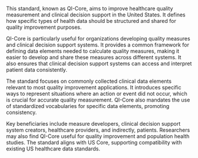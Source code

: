 This standard, known as QI-Core, aims to improve healthcare quality measurement and clinical decision support in the United States. It defines how specific types of health data should be structured and shared for quality improvement purposes.

QI-Core is particularly useful for organizations developing quality measures and clinical decision support systems. It provides a common framework for defining data elements needed to calculate quality measures, making it easier to develop and share these measures across different systems. It also ensures that clinical decision support systems can access and interpret patient data consistently.

The standard focuses on commonly collected clinical data elements relevant to most quality improvement applications. It introduces specific ways to represent situations where an action or event did not occur, which is crucial for accurate quality measurement. QI-Core also mandates the use of standardized vocabularies for specific data elements, promoting consistency.

Key beneficiaries include measure developers, clinical decision support system creators, healthcare providers, and indirectly, patients. Researchers may also find QI-Core useful for quality improvement and population health studies. The standard aligns with US Core, supporting compatibility with existing US healthcare data standards.